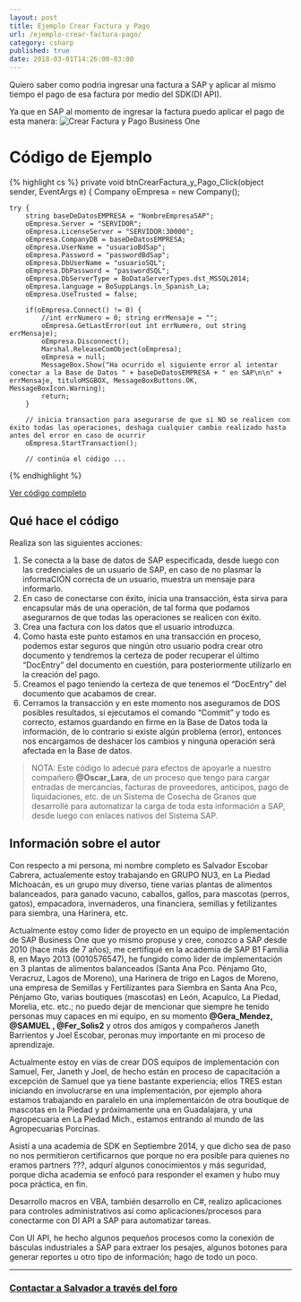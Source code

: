 ```yaml
---
layout: post
title: Ejemplo Crear Factura y Pago
url: /ejemplo-crear-factura-pago/
category: csharp
published: true
date: 2018-03-01T14:26:00-03:00
---
```


Quiero saber como podria ingresar una factura a SAP y aplicar al mismo tiempo el pago de esa factura por medio del SDK(DI API).

Ya que en SAP al momento de ingresar la factura puedo aplicar el pago de esta manera:
![Crear Factura y Pago Business One](https://foros.consultoria-sap.com/uploads/default/optimized/2X/5/5b326968eb1e738ec34f96eb54910229aa10d377_1_690x401.jpg "Crear Factura y Pago")

<!--more-->

# Código de Ejemplo

{% highlight cs %}
private void btnCrearFactura_y_Pago_Click(object sender, EventArgs e) {
    Company oEmpresa = new Company();

    try {
        string baseDeDatosEMPRESA = "NombreEmpresaSAP";
        oEmpresa.Server = "SERVIDOR";
        oEmpresa.LicenseServer = "SERVIDOR:30000";
        oEmpresa.CompanyDB = baseDeDatosEMPRESA;
        oEmpresa.UserName = "usuarioBdSap";
        oEmpresa.Password = "passwordBdSap";
        oEmpresa.DbUserName = "usuarioSQL";
        oEmpresa.DbPassword = "passwordSQL";
        oEmpresa.DbServerType = BoDataServerTypes.dst_MSSQL2014;
        oEmpresa.language = BoSuppLangs.ln_Spanish_La;
        oEmpresa.UseTrusted = false;

        if(oEmpresa.Connect() != 0) {
            //int errNumero = 0; string errMensaje = "";
            oEmpresa.GetLastError(out int errNumero, out string errMensaje);
            oEmpresa.Disconnect();
            Marshal.ReleaseComObject(oEmpresa);
            oEmpresa = null;
            MessageBox.Show("Ha ocurrido el siguiente error al intentar conectar a la Base de Datos " + baseDeDatosEMPRESA + " en SAP\n\n" + errMensaje, tituloMSGBOX, MessageBoxButtons.OK, MessageBoxIcon.Warning);
            return;
        }

        // inicia transaction para asegurarse de que si NO se realicen con éxito todas las operaciones, deshaga cualquier cambio realizado hasta antes del error en caso de ocurrir
        oEmpresa.StartTransaction();
        
        // continúa el código ...
{% endhighlight %}

[Ver código completo](https://github.com/consultoria-sap/business-one/blob/master/csharp/codigos/crear-factura-y-pago/v0.cs)


## Qué hace el código

Realiza son las siguientes acciones:

1. Se conecta a la base de datos de SAP especificada, desde luego con las credenciales de un usuario de SAP, en caso de no plasmar la informaCIÓN correcta de un usuario, muestra un mensaje para informarlo.
1. En caso de conectarse con éxito, inicia una transacción, ésta sirva para encapsular más de una operación, de tal forma que podamos asegurarnos de que todas las operaciones se realicen con éxito.
1. Crea una factura con los datos que el usuario introduzca.
1. Como hasta este punto estamos en una transacción en proceso, podemos estar seguros que ningún otro usuario podra crear otro documento y tendremos la certeza de poder recuperar el último “DocEntry” del documento en cuestión, para posteriormente utilizarlo en la creación del pago.
1. Creamos el pago teniendo la certeza de que tenemos el “DocEntry” del documento que acabamos de crear.
1. Cerramos la transacción y en este momento nos aseguramos de DOS posibles resultados, si ejecutamos el comando “Commit” y todo es correcto, estamos guardando en firme en la Base de Datos toda la información, de lo contrario si existe algún problema (error), entonces nos encargamos de deshacer los cambios y ninguna operación será afectada en la Base de datos.

>NOTA: Este código lo adecué para efectos de apoyarle a nuestro compañero **@Oscar_Lara**, de un proceso que tengo para cargar entradas de mercancías, facturas de proveedores, anticipos, pago de liquidaciones, etc. de un Sistema de Cosecha de Granos que desarrollé para automatizar la carga de toda esta información a SAP, desde luego con enlaces nativos del Sistema SAP.

## Información sobre el autor
Con respecto a mi persona, mi nombre completo es Salvador Escobar Cabrera, actualemente estoy trabajando en GRUPO NU3, en La Piedad Michoacán, es un grupo muy diverso, tiene varias plantas de alimentos balanceados, para ganado vacuno, caballos, gallos, para mascotas (perros, gatos), empacadora, invernaderos, una financiera, semillas y fetilizantes para siembra, una Harinera, etc.

Actualmente estoy como lider de proyecto en un equipo de implementación de SAP Business One que yo mismo propuse y cree, conozco a SAP desde 2010 (hace más de 7 años), me certifiqué en la academia de SAP B1 Familia 8, en Mayo 2013 (0010576547), he fungido como lider de implementación en 3 plantas de alimentos balanceados (Santa Ana Pco. Pénjamo Gto, Veracruz, Lagos de Moreno), una Harinera de trigo en Lagos de Moreno, una empresa de Semillas y Fertilizantes para Siembra en Santa Ana Pco, Pénjamo Gto, varias boutiques (mascotas) en León, Acapulco, La Piedad, Morelia, etc. etc.; no puedo dejar de mencionar que siempre he tenido personas muy capaces en mi equipo, en su momento **@Gera_Mendez, @SAMUEL , @Fer_Solis2** y otros dos amigos y compañeros Janeth Barrientos y Joel Escobar, peronas muy importante en mi proceso de aprendizaje.

Actualmente estoy en vías de crear DOS equipos de implementación con Samuel, Fer, Janeth y Joel, de hecho están en proceso de capacitación a excepción de Samuel que ya tiene bastante experiencia; ellos TRES estan iniciando en involucrarse en una implementación, por ejemplo ahora estamos trabajando en paralelo en una implementaicón de otra boutique de mascotas en la Piedad y próximamente una en Guadalajara, y una Agropecuaria en La Piedad Mich., estamos entrando al mundo de las Agropecuarias Porcinas.

Asistí a una academia de SDK en Septiembre 2014, y que dicho sea de paso no nos permitieron certificarnos que porque no era posible para quienes no eramos partners ???, adqurí algunos conocimientos y más seguridad, porque dicha academia se enfocó para responder el examen y hubo muy poca práctica, en fin.

Desarrollo macros en VBA, también desarrollo en C#, realizo aplicaciones para controles administrativos así como aplicaciones/procesos para conectarme con DI API a SAP para automatizar tareas.

Con UI API, he hecho algunos pequeños procesos como la conexión de básculas industriales a SAP para extraer los pesajes, algunos botones para generar reportes u otro tipo de información; hago de todo un poco.

***

### [Contactar a Salvador a través del foro](https://foros.consultoria-sap.com/u/chavalito)
